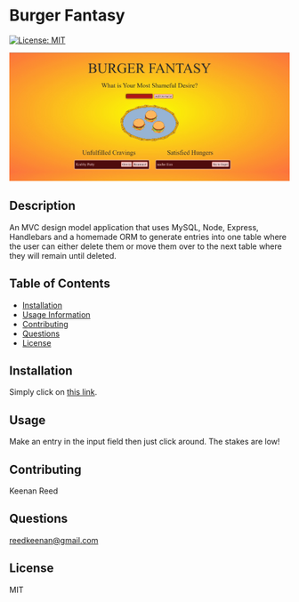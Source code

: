# Burger Fantasy
  [![License: MIT](https://img.shields.io/badge/License-MIT-yellow.svg)](https://opensource.org/licenses/MIT)

  ![Image of Burger Fantasy](https://github.com/AstralGnome/Burger-Logger/blob/62f262cd6175cd1c9fed78e5f7b82b232a7e45bb/public/assets/images_gifs/BurgerFantasy.jpg)

## Description
An MVC design model application that uses MySQL, Node, Express, Handlebars and a homemade ORM to generate entries into one table where the user can either delete them or move them over to the next table where they will remain until deleted.
  
## Table of Contents
* [Installation](#Installation)
* [Usage Information](#Usage)
* [Contributing](#Contributing)
* [Questions](#Questions)
* [License](#License)

## Installation 
Simply click on [this link](https://burger-loggin.herokuapp.com/).

## Usage
Make an entry in the input field then just click around. The stakes are low!

## Contributing
Keenan Reed

## Questions
reedkeenan@gmail.com

## License
MIT
